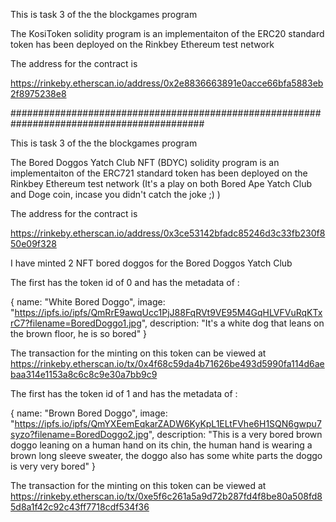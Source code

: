 This is task 3 of the the blockgames program

The KosiToken solidity program is an implementaiton of the ERC20 standard token has been deployed on the Rinkbey Ethereum test network

The address for the contract is

https://rinkeby.etherscan.io/address/0x2e8836663891e0acce66bfa5883eb2f8975238e8


###########################################################################################


This is task 3 of the the blockgames program

The Bored Doggos Yatch Club NFT (BDYC) solidity program is an implementaiton of the ERC721 standard token has been deployed on the Rinkbey Ethereum test network (It's a play on both Bored Ape Yatch Club and Doge coin, incase you didn't catch the joke ;) )

The address for the contract is

https://rinkeby.etherscan.io/address/0x3ce53142bfadc85246d3c33fb230f850e09f328

I have minted 2 NFT bored doggos for the Bored Doggos Yatch Club

The first has the token id of 0 and has the metadata of :

{
    name: "White Bored Doggo",
    image: "https://ipfs.io/ipfs/QmRrE9awqUcc1PjJ88FqRVt9VE95M4GqHLVFVuRqKTxrC7?filename=BoredDoggo1.jpg",
    description: "It's a white dog that leans on the brown floor, he is so bored"
}

The transaction for the minting on this token can be viewed at https://rinkeby.etherscan.io/tx/0x4f68c59da4b71626be493d5990fa114d6aebaa314e1153a8c6c8c9e30a7bb9c9


The first has the token id of 1 and has the metadata of :

{
    name: "Brown Bored Doggo",
    image: "https://ipfs.io/ipfs/QmYXEemEqkarZADW6KyKpL1ELtFVhe6H1SQN6gwpu7syzo?filename=BoredDoggo2.jpg",
    description: "This is a very bored brown doggo leaning on a human hand on its chin, the human hand is wearing a brown long sleeve sweater, the doggo also has some white parts the doggo is very very bored"
}

The transaction for the minting on this token can be viewed at https://rinkeby.etherscan.io/tx/0xe5f6c261a5a9d72b287fd4f8be80a508fd85d8a1f42c92c43ff7718cdf534f36

